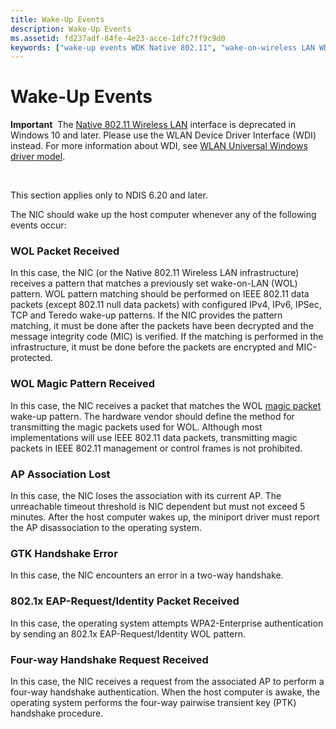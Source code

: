 ```yaml
---
title: Wake-Up Events
description: Wake-Up Events
ms.assetid: fd237adf-84fe-4e23-acce-1dfc7ff9c9d0
keywords: ["wake-up events WDK Native 802.11", "wake-on-wireless LAN WDK Native 802.11 , wake-up events", "wake-up capabilities WDK networking , Native 802.11 wireless LAN"]
---
```


# Wake-Up Events


**Important**  The [Native 802.11 Wireless LAN](native-802-11-wireless-lan4.md) interface is deprecated in Windows 10 and later. Please use the WLAN Device Driver Interface (WDI) instead. For more information about WDI, see [WLAN Universal Windows driver model](wifi-universal-driver-model.md).

 

This section applies only to NDIS 6.20 and later.

The NIC should wake up the host computer whenever any of the following events occur:

### WOL Packet Received

In this case, the NIC (or the Native 802.11 Wireless LAN infrastructure) receives a pattern that matches a previously set wake-on-LAN (WOL) pattern. WOL pattern matching should be performed on IEEE 802.11 data packets (except 802.11 null data packets) with configured IPv4, IPv6, IPSec, TCP and Teredo wake-up patterns. If the NIC provides the pattern matching, it must be done after the packets have been decrypted and the message integrity code (MIC) is verified. If the matching is performed in the infrastructure, it must be done before the packets are encrypted and MIC-protected.

### WOL Magic Pattern Received

In this case, the NIC receives a packet that matches the WOL [magic packet](https://msdn.microsoft.com/library/windows/hardware/hh205426) wake-up pattern. The hardware vendor should define the method for transmitting the magic packets used for WOL. Although most implementations will use IEEE 802.11 data packets, transmitting magic packets in IEEE 802.11 management or control frames is not prohibited.

### AP Association Lost

In this case, the NIC loses the association with its current AP. The unreachable timeout threshold is NIC dependent but must not exceed 5 minutes. After the host computer wakes up, the miniport driver must report the AP disassociation to the operating system.

### GTK Handshake Error

In this case, the NIC encounters an error in a two-way handshake.

### <a href="" id="-802-1x-eap-request-identity-packet-received"></a>802.1x EAP-Request/Identity Packet Received

In this case, the operating system attempts WPA2-Enterprise authentication by sending an 802.1x EAP-Request/Identity WOL pattern.

### Four-way Handshake Request Received

In this case, the NIC receives a request from the associated AP to perform a four-way handshake authentication. When the host computer is awake, the operating system performs the four-way pairwise transient key (PTK) handshake procedure.

 

 





